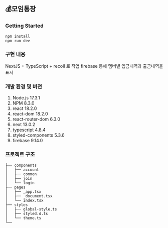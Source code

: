 ## 💰모임통장

### Getting Started

```
npm install
npm run dev
```

### 구현 내용

NextJS + TypeScript + recoil 로 작업
firebase 통해 멤버별 입금내역과 출금내역을 표시

### 개발 환경 및 버전

1.  Node.js 17.3.1
2.  NPM 8.3.0
3.  react 18.2.0
4.  react-dom 18.2.0
5.  react-router-dom 6.3.0
6.  next 13.0.2
7.  typescript 4.8.4
8.  styled-components 5.3.6
9.  firebase 9.14.0

### 프로젝트 구조

```
├── components
│   ├── account
│   ├── common
│   ├── join
│   └── login
├── pages
│   ├── _app.tsx
│   ├── _document.tsx
│   └── index.tsx
├── styles
│   ├── global-style.ts
│   ├── styled.d.ts
│   └── theme.ts
└──
```
